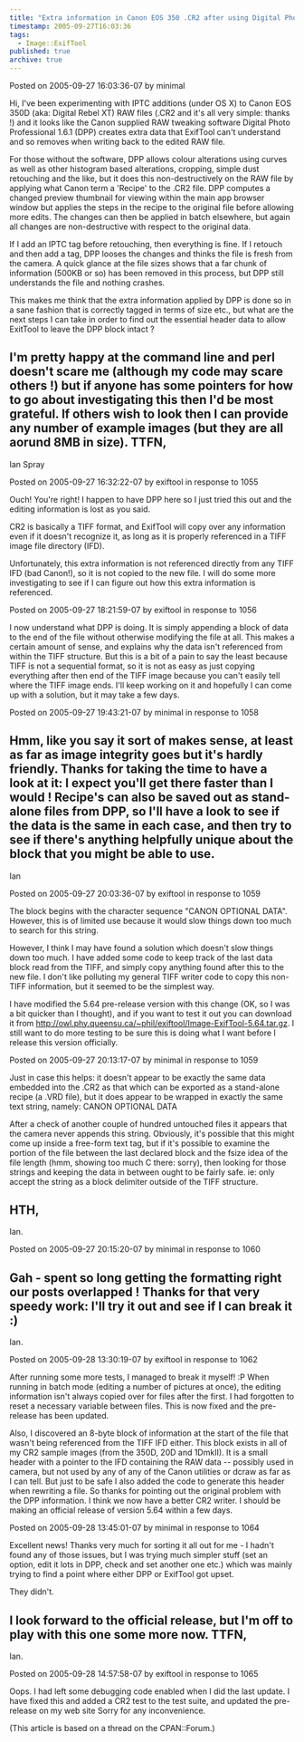 ```yaml
---
title: "Extra information in Canon EOS 350 .CR2 after using Digital Photo Professional"
timestamp: 2005-09-27T16:03:36
tags:
  - Image::ExifTool
published: true
archive: true
---
```




Posted on 2005-09-27 16:03:36-07 by minimal

Hi,
I've been experimenting with IPTC additions (under OS X) to Canon EOS 350D
(aka: Digital Rebel XT) RAW files (.CR2 and it's all very simple: thanks !) and it looks like
the Canon supplied RAW tweaking software Digital Photo Professional 1.6.1 (DPP) creates extra data
that ExifTool can't understand and so removes when writing back to the edited RAW file.

For those without the software, DPP allows colour alterations using curves as
well as other histogram based alterations, cropping, simple dust retouching and the like,
but it does this non-destructively on the RAW file by applying what Canon term
a 'Recipe' to the .CR2 file. DPP computes a changed preview thumbnail for viewing within
the main app browser window but applies the steps in the recipe to the original
file before allowing more edits. The changes can then be applied in batch elsewhere,
but again all changes are non-destructive with respect to the original data.

If I add an IPTC tag before retouching, then everything is fine.
If I retouch and then add a tag, DPP looses the changes and thinks the file is fresh from the camera.
A quick glance at the file sizes shows that a far chunk of information (500KB or so)
has been removed in this process, but DPP still understands the file and nothing crashes.

This makes me think that the extra information applied by DPP is done so in a sane fashion
that is correctly tagged in terms of size etc., but what are the next steps I can take
in order to find out the essential header data to allow ExitTool to leave the DPP block intact ?

I'm pretty happy at the command line and perl doesn't scare me (although my code may scare others !)
but if anyone has some pointers for how to go about investigating this then I'd be most grateful.
If others wish to look then I can provide any number of example images
(but they are all aorund 8MB in size).
TTFN,
--
Ian Spray

Posted on 2005-09-27 16:32:22-07 by exiftool in response to 1055

Ouch! You're right!
I happen to have DPP here so I just tried this out and the editing information is lost as you said.

CR2 is basically a TIFF format, and ExifTool will copy over any information even
if it doesn't recognize it, as long as it is properly referenced in a TIFF image file directory (IFD).

Unfortunately, this extra information is not referenced directly from any TIFF IFD (bad Canon!),
so it is not copied to the new file. I will do some more investigating to see if I can figure
out how this extra information is referenced.

Posted on 2005-09-27 18:21:59-07 by exiftool in response to 1056

I now understand what DPP is doing. It is simply appending a block of data to the end
of the file without otherwise modifying the file at all.
This makes a certain amount of sense, and explains why the data isn't referenced from within the
TIFF structure. But this is a bit of a pain to say the least because TIFF is not a sequential format,
so it is not as easy as just copying everything after then end of the TIFF image because
you can't easily tell where the TIFF image ends.
I'll keep working on it and hopefully I can come up with a solution, but it may take a few days.

Posted on 2005-09-27 19:43:21-07 by minimal in response to 1058

Hmm, like you say it sort of makes sense, at least as far as image integrity goes but it's hardly friendly.
Thanks for taking the time to have a look at it: I expect you'll get there faster than I would !
Recipe's can also be saved out as stand-alone files from DPP, so I'll have a look to see
if the data is the same in each case, and then try to see if there's anything helpfully
unique about the block that you might be able to use.
--
Ian

Posted on 2005-09-27 20:03:36-07 by exiftool in response to 1059

The block begins with the character sequence "CANON OPTIONAL DATA".
However, this is of limited use because it would slow things down too much to search for this string.

However, I think I may have found a solution which doesn't slow things down too much.
I have added some code to keep track of the last data block read from the TIFF, and simply
copy anything found after this to the new file. I don't like polluting my general
TIFF writer code to copy this non-TIFF information, but it seemed to be the simplest way.

I have modified the 5.64 pre-release version with this change (OK, so I was a bit quicker than I thought),
and if you want to test it out you can download it from
http://owl.phy.queensu.ca/~phil/exiftool/Image-ExifTool-5.64.tar.gz.
I still want to do more testing to be sure this is doing what I want before
I release this version officially.

Posted on 2005-09-27 20:13:17-07 by minimal in response to 1059

Just in case this helps: it doesn't appear to be exactly the same data embedded
into the .CR2 as that which can be exported as a stand-alone recipe (a .VRD file),
but it does appear to be wrapped in exactly the same text string, namely:
CANON OPTIONAL DATA

After a check of another couple of hundred untouched files it appears that the camera
never appends this string. Obviously, it's possible that this might come up inside a free-form text tag,
but if it's possible to examine the portion of the file between the last declared block
and the fsize idea of the file length (hmm, showing too much C there: sorry), then looking for
those strings and keeping the data in between ought to be fairly safe. ie: only accept the string
as a block delimiter outside of the TIFF structure.

HTH,
--
Ian.

Posted on 2005-09-27 20:15:20-07 by minimal in response to 1060

Gah - spent so long getting the formatting right our posts overlapped !
Thanks for that very speedy work: I'll try it out and see if I can break it :)
--
Ian.

Posted on 2005-09-28 13:30:19-07 by exiftool in response to 1062

After running some more tests, I managed to break it myself! :P
When running in batch mode (editing a number of pictures at once), the editing information
isn't always copied over for files after the first. I had forgotten to reset a necessary
variable between files. This is now fixed and the pre-release has been updated.

Also, I discovered an 8-byte block of information at the start of the file that wasn't being
referenced from the TIFF IFD either. This block exists in all of my CR2 sample images
(from the 350D, 20D and 1DmkII). It is a small header with a pointer to the IFD containing the
RAW data -- possibly used in camera, but not used by any of any of the Canon utilities or dcraw
as far as I can tell. But just to be safe I also added the code to generate this header
when rewriting a file.
So thanks for pointing out the original problem with the DPP information.
I think we now have a better CR2 writer.
I should be making an official release of version 5.64 within a few days.

Posted on 2005-09-28 13:45:01-07 by minimal in response to 1064

Excellent news! Thanks very much for sorting it all out for me - I hadn't found any of those issues,
but I was trying much simpler stuff (set an option, edit it lots in DPP, check and set another one etc.)
which was mainly trying to find a point where either DPP or ExifTool got upset.

They didn't.

I look forward to the official release, but I'm off to play with this one some more now.
TTFN,
--
Ian.

Posted on 2005-09-28 14:57:58-07 by exiftool in response to 1065

Oops. I had left some debugging code enabled when I did the last update.
I have fixed this and added a CR2 test to the test suite, and updated the pre-release on my web site
Sorry for any inconvenience.

(This article is based on a thread on the CPAN::Forum.)
<!-- from http://cpanforum.com/threads/3706 -->



